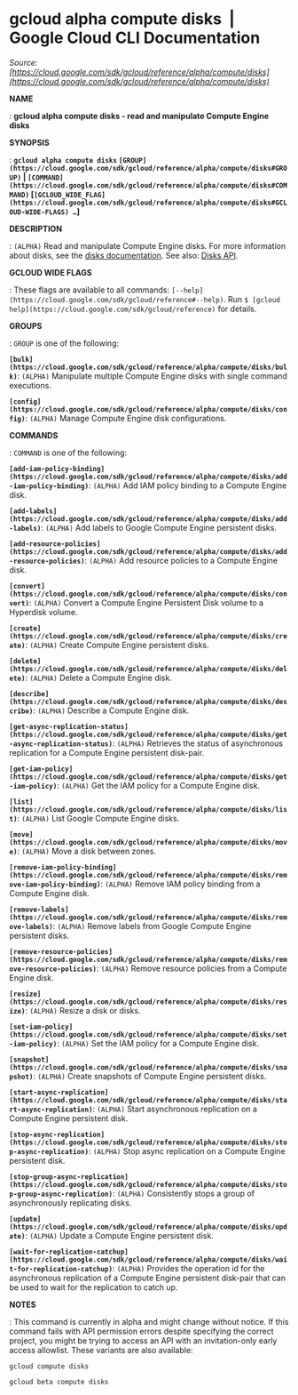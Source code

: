 # gcloud alpha compute disks  |  Google Cloud CLI Documentation

*Source: [https://cloud.google.com/sdk/gcloud/reference/alpha/compute/disks](https://cloud.google.com/sdk/gcloud/reference/alpha/compute/disks)*

**NAME**

: **gcloud alpha compute disks - read and manipulate Compute Engine disks**

**SYNOPSIS**

: **`gcloud alpha compute disks` `[GROUP](https://cloud.google.com/sdk/gcloud/reference/alpha/compute/disks#GROUP)` | `[COMMAND](https://cloud.google.com/sdk/gcloud/reference/alpha/compute/disks#COMMAND)` [`[GCLOUD_WIDE_FLAG](https://cloud.google.com/sdk/gcloud/reference/alpha/compute/disks#GCLOUD-WIDE-FLAGS) …`]**

**DESCRIPTION**

: `(ALPHA)` Read and manipulate Compute Engine disks.
For more information about disks, see the [disks documentation](https://cloud.google.com/compute/docs/disks/).
See also: [Disks
API](https://cloud.google.com/compute/docs/reference/rest/v1/disks).

**GCLOUD WIDE FLAGS**

: These flags are available to all commands: `[--help](https://cloud.google.com/sdk/gcloud/reference#--help)`.
Run `$ [gcloud help](https://cloud.google.com/sdk/gcloud/reference)` for details.

**GROUPS**

: ``GROUP`` is one of the following:

**`[bulk](https://cloud.google.com/sdk/gcloud/reference/alpha/compute/disks/bulk)`**:
`(ALPHA)` Manipulate multiple Compute Engine disks with single
command executions.

**`[config](https://cloud.google.com/sdk/gcloud/reference/alpha/compute/disks/config)`**:
`(ALPHA)` Manage Compute Engine disk configurations.

**COMMANDS**

: ``COMMAND`` is one of the following:

**`[add-iam-policy-binding](https://cloud.google.com/sdk/gcloud/reference/alpha/compute/disks/add-iam-policy-binding)`**:
`(ALPHA)` Add IAM policy binding to a Compute Engine disk.

**`[add-labels](https://cloud.google.com/sdk/gcloud/reference/alpha/compute/disks/add-labels)`**:
`(ALPHA)` Add labels to Google Compute Engine persistent disks.

**`[add-resource-policies](https://cloud.google.com/sdk/gcloud/reference/alpha/compute/disks/add-resource-policies)`**:
`(ALPHA)` Add resource policies to a Compute Engine disk.

**`[convert](https://cloud.google.com/sdk/gcloud/reference/alpha/compute/disks/convert)`**:
`(ALPHA)` Convert a Compute Engine Persistent Disk volume to a
Hyperdisk volume.

**`[create](https://cloud.google.com/sdk/gcloud/reference/alpha/compute/disks/create)`**:
`(ALPHA)` Create Compute Engine persistent disks.

**`[delete](https://cloud.google.com/sdk/gcloud/reference/alpha/compute/disks/delete)`**:
`(ALPHA)` Delete a Compute Engine disk.

**`[describe](https://cloud.google.com/sdk/gcloud/reference/alpha/compute/disks/describe)`**:
`(ALPHA)` Describe a Compute Engine disk.

**`[get-async-replication-status](https://cloud.google.com/sdk/gcloud/reference/alpha/compute/disks/get-async-replication-status)`**:
`(ALPHA)` Retrieves the status of asynchronous replication for a
Compute Engine persistent disk-pair.

**`[get-iam-policy](https://cloud.google.com/sdk/gcloud/reference/alpha/compute/disks/get-iam-policy)`**:
`(ALPHA)` Get the IAM policy for a Compute Engine disk.

**`[list](https://cloud.google.com/sdk/gcloud/reference/alpha/compute/disks/list)`**:
`(ALPHA)` List Google Compute Engine disks.

**`[move](https://cloud.google.com/sdk/gcloud/reference/alpha/compute/disks/move)`**:
`(ALPHA)` Move a disk between zones.

**`[remove-iam-policy-binding](https://cloud.google.com/sdk/gcloud/reference/alpha/compute/disks/remove-iam-policy-binding)`**:
`(ALPHA)` Remove IAM policy binding from a Compute Engine disk.

**`[remove-labels](https://cloud.google.com/sdk/gcloud/reference/alpha/compute/disks/remove-labels)`**:
`(ALPHA)` Remove labels from Google Compute Engine persistent disks.

**`[remove-resource-policies](https://cloud.google.com/sdk/gcloud/reference/alpha/compute/disks/remove-resource-policies)`**:
`(ALPHA)` Remove resource policies from a Compute Engine disk.

**`[resize](https://cloud.google.com/sdk/gcloud/reference/alpha/compute/disks/resize)`**:
`(ALPHA)` Resize a disk or disks.

**`[set-iam-policy](https://cloud.google.com/sdk/gcloud/reference/alpha/compute/disks/set-iam-policy)`**:
`(ALPHA)` Set the IAM policy for a Compute Engine disk.

**`[snapshot](https://cloud.google.com/sdk/gcloud/reference/alpha/compute/disks/snapshot)`**:
`(ALPHA)` Create snapshots of Compute Engine persistent disks.

**`[start-async-replication](https://cloud.google.com/sdk/gcloud/reference/alpha/compute/disks/start-async-replication)`**:
`(ALPHA)` Start asynchronous replication on a Compute Engine
persistent disk.

**`[stop-async-replication](https://cloud.google.com/sdk/gcloud/reference/alpha/compute/disks/stop-async-replication)`**:
`(ALPHA)` Stop async replication on a Compute Engine persistent disk.

**`[stop-group-async-replication](https://cloud.google.com/sdk/gcloud/reference/alpha/compute/disks/stop-group-async-replication)`**:
`(ALPHA)` Consistently stops a group of asynchronously replicating
disks.

**`[update](https://cloud.google.com/sdk/gcloud/reference/alpha/compute/disks/update)`**:
`(ALPHA)` Update a Compute Engine persistent disk.

**`[wait-for-replication-catchup](https://cloud.google.com/sdk/gcloud/reference/alpha/compute/disks/wait-for-replication-catchup)`**:
`(ALPHA)` Provides the operation id for the asynchronous replication
of a Compute Engine persistent disk-pair that can be used to wait for the
replication to catch up.

**NOTES**

: This command is currently in alpha and might change without notice. If this
command fails with API permission errors despite specifying the correct project,
you might be trying to access an API with an invitation-only early access
allowlist. These variants are also available:

```
gcloud compute disks
```

```
gcloud beta compute disks
```